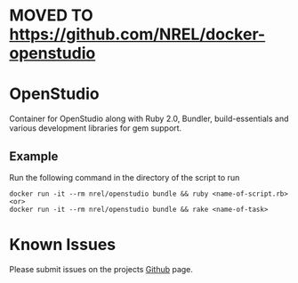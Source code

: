 # MOVED TO https://github.com/NREL/docker-openstudio

# OpenStudio

Container for OpenStudio along with Ruby 2.0, Bundler, build-essentials and various development libraries for gem support.

## Example

Run the following command in the directory of the script to run

```
docker run -it --rm nrel/openstudio bundle && ruby <name-of-script.rb>
<or>
docker run -it --rm nrel/openstudio bundle && rake <name-of-task>
```

# Known Issues

Please submit issues on the projects [Github](https://github.com/nllong/docker-openstudio) page. 
